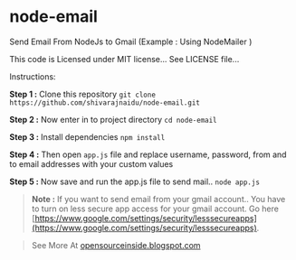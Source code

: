 # node-email
Send Email From NodeJs to Gmail (Example : Using NodeMailer )

This code is Licensed under MIT license...
See LICENSE file...

Instructions:

**Step 1 :** Clone this repository `git clone https://github.com/shivarajnaidu/node-email.git`

**Step 2 :** Now enter in to project directory `cd node-email`

**Step 3 :** Install dependencies `npm install`

**Step 4 :** Then open `app.js` file and replace username, password, from and to email addresses with your custom values 

**Step 5 :** Now save and run the app.js file to send mail.. 
`node app.js`


> **Note :** If you want to send email from your gmail account.. You have to turn on less secure app access for your gmail account. 
> Go here [https://www.google.com/settings/security/lesssecureapps](https://www.google.com/settings/security/lesssecureapps).


> See More At [opensourceinside.blogspot.com](https://opensourceinside.blogspot.com/2016/12/how-to-send-email-from-nodejs-to-gmail.html) 